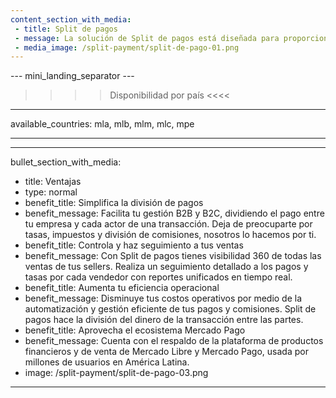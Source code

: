 ```yaml
---
content_section_with_media: 
 - title: Split de pagos
 - message: La solución de Split de pagos está diseñada para proporcionar servicios de Proveedor de Servicios de Pago (PSP) a vendedores en modelos de marketplace. Los marketplaces son plataformas de comercio electrónico que conectan vendedores y compradores, ofreciendo un entorno unificado para ventas en línea, ampliando el alcance y la conversión. 
 - media_image: /split-payment/split-de-pago-01.png
---
```


--- mini_landing_separator ---

>>>> Disponibilidad por país <<<<
---
available_countries: mla, mlb, mlm, mlc, mpe

---

---
bullet_section_with_media: 
 - title: Ventajas
 - type: normal
 - benefit_title: Simplifica la división de pagos
 - benefit_message: Facilita tu gestión B2B y B2C, dividiendo el pago entre tu empresa y cada actor de una transacción. Deja de preocuparte por tasas, impuestos y división de comisiones, nosotros lo hacemos por ti.
 - benefit_title: Controla y haz seguimiento a tus ventas
 - benefit_message: Con Split de pagos tienes visibilidad 360 de todas las ventas de tus sellers. Realiza un seguimiento detallado a los pagos y tasas por cada vendedor con reportes unificados en tiempo real.
 - benefit_title: Aumenta tu eficiencia operacional
 - benefit_message: Disminuye tus costos operativos por medio de la automatización y gestión eficiente de tus pagos y comisiones. Split de pagos hace la división del dinero de la transacción entre las partes.
 - benefit_title: Aprovecha el ecosistema Mercado Pago
 - benefit_message: Cuenta con el respaldo de la plataforma de productos financieros y de venta de Mercado Libre y Mercado Pago, usada por millones de usuarios en América Latina.
 - image: /split-payment/split-de-pago-03.png
---